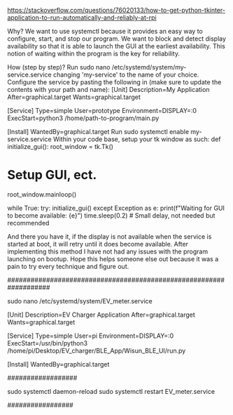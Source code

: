 https://stackoverflow.com/questions/76020133/how-to-get-python-tkinter-application-to-run-automatically-and-reliably-at-rpi

Why?
We want to use systemctl because it provides an easy way to configure, start, and stop our program. We want to block and detect display availability so that it is able to launch the GUI at the earliest availability. This notion of waiting within the program is the key for reliability.

How (step by step)?
Run sudo nano /etc/systemd/system/my-service.service changing 'my-service' to the name of your choice.
Configure the service by pasting the following in (make sure to update the contents with your path and name):
[Unit]
Description=My Application
After=graphical.target
Wants=graphical.target

[Service]
Type=simple
User=prototype
Environment=DISPLAY=:0
ExecStart=python3 /home/path-to-program/main.py

[Install]
WantedBy=graphical.target
Run sudo systemctl enable my-service.service
Within your code base, setup your tk window as such:
def initialize_gui():
   root_window = tk.Tk()
   # Setup GUI, ect.
   root_window.mainloop()

while True:
   try:
      initialize_gui()
   except Exception as e:
      print(f"Waiting for GUI to become available: {e}")
      time.sleep(0.2) # Small delay, not needed but recommended
    
And there you have it, if the display is not available when the service is started at boot, it will retry until it does become available. After implementing this method I have not had any issues with the program launching on bootup. Hope this helps someone else out because it was a pain to try every technique and figure out.


###################################################################

sudo nano /etc/systemd/system/EV_meter.service

[Unit]
Description=EV Charger Application
After=graphical.target
Wants=graphical.target

[Service]
Type=simple
User=pi
Environment=DISPLAY=:0
ExecStart=/usr/bin/python3 /home/pi/Desktop/EV_charger/BLE_App/Wisun_BLE_UI/run.py

[Install]
WantedBy=graphical.target


##################


sudo systemctl daemon-reload
sudo systemctl restart EV_meter.service



#################